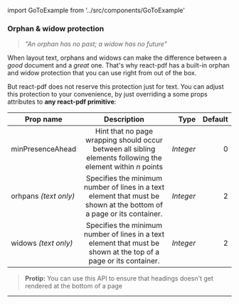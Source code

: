 import GoToExample from '../src/components/GoToExample'

### Orphan & widow protection

> *"An orphan has no past; a widow has no future"*

When layout text, orphans and widows can make the difference between a *good* document and a *great* one. That's why react-pdf has a built-in orphan and widow protection that you can use right from out of the box.

But react-pdf does not reserve this protection just for text. You can adjust this protection to your convenience, by just overriding a some props attributes to **any react-pdf primitive**:

| Prop name                  | Description   |  Type  | Default  |
| -------------------------- |:-------------:| ------:| --------:|
| minPresenceAhead       | Hint that no page wrapping should occur between all sibling elements following the element within _n_ points     | *Integer* |   0 |
| orhpans *(text only)*  | Specifies the minimum number of lines in a text element that must be shown at the bottom of a page or its container.   | *Integer*   |   2 |
| widows *(text only)*   | Specifies the minimum number of lines in a text element that must be shown at the top of a page or its container.     | *Integer* |   2 |

> **Protip:** You can use this API to ensure that headings doesn't get rendered at the bottom of a page

<GoToExample />

---
